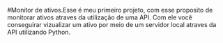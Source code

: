 #Monitor de ativos.Esse é meu primeiro projeto, com esse proposito de monitorar ativos atraves da utilização de uma API.
Com ele você conseguirar vizualizar um ativo por meio de um servidor local atraves da API utilizando Python.
